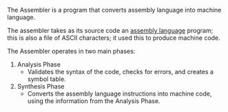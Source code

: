 The Assembler is a program that converts assembly language into machine language.

The assembler takes as its source code an [assembly language](https://en.wikipedia.org/wiki/Assembly_language) program; this is also a file of ASCII characters; it used this to produce machine code.

The Assembler operates in two main phases:
1. Analysis Phase
	- Validates the syntax of the code, checks for errors, and creates a symbol table.
2. Synthesis Phase
	- Converts the assembly language instructions into machine code, using the information from the Analysis Phase.